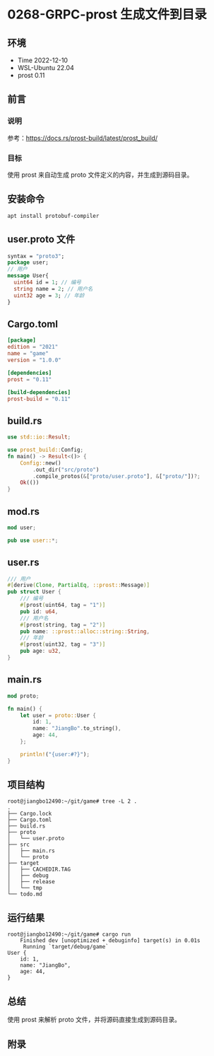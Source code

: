 # 0268-GRPC-prost 生成文件到目录

## 环境

- Time 2022-12-10
- WSL-Ubuntu 22.04
- prost 0.11

## 前言

### 说明

参考：<https://docs.rs/prost-build/latest/prost_build/>

### 目标

使用 prost 来自动生成 proto 文件定义的内容，并生成到源码目录。

## 安装命令

`apt install protobuf-compiler`

## user.proto 文件

```proto
syntax = "proto3";
package user;
// 用户
message User{
  uint64 id = 1; // 编号
  string name = 2; // 用户名
  uint32 age = 3; // 年龄
}
```

## Cargo.toml

```toml
[package]
edition = "2021"
name = "game"
version = "1.0.0"

[dependencies]
prost = "0.11"

[build-dependencies]
prost-build = "0.11"
```

## build.rs

```Rust
use std::io::Result;

use prost_build::Config;
fn main() -> Result<()> {
    Config::new()
        .out_dir("src/proto")
        .compile_protos(&["proto/user.proto"], &["proto/"])?;
    Ok(())
}
```

## mod.rs

```Rust
mod user;

pub use user::*;
```

## user.rs

```Rust
/// 用户
#[derive(Clone, PartialEq, ::prost::Message)]
pub struct User {
    /// 编号
    #[prost(uint64, tag = "1")]
    pub id: u64,
    /// 用户名
    #[prost(string, tag = "2")]
    pub name: ::prost::alloc::string::String,
    /// 年龄
    #[prost(uint32, tag = "3")]
    pub age: u32,
}
```

## main.rs

```Rust
mod proto;

fn main() {
    let user = proto::User {
        id: 1,
        name: "JiangBo".to_string(),
        age: 44,
    };

    println!("{user:#?}");
}
```

## 项目结构

```text
root@jiangbo12490:~/git/game# tree -L 2 .
.
├── Cargo.lock
├── Cargo.toml
├── build.rs
├── proto
│   └── user.proto
├── src
│   ├── main.rs
│   └── proto
├── target
│   ├── CACHEDIR.TAG
│   ├── debug
│   ├── release
│   └── tmp
└── todo.md
```

## 运行结果

```text
root@jiangbo12490:~/git/game# cargo run
    Finished dev [unoptimized + debuginfo] target(s) in 0.01s
     Running `target/debug/game`
User {
    id: 1,
    name: "JiangBo",
    age: 44,
}
```

## 总结

使用 prost 来解析 proto 文件，并将源码直接生成到源码目录。

## 附录
